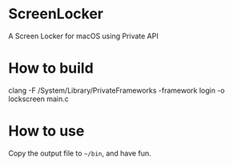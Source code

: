 # ScreenLocker
A Screen Locker for macOS using Private API

# How to build
clang -F /System/Library/PrivateFrameworks -framework login -o lockscreen main.c

# How to use
Copy the output file to `~/bin`, and have fun.